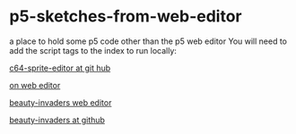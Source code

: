 # p5-sketches-from-web-editor
a place to hold some p5 code other than the p5 web editor
You will need to add the script tags to the index to run locally:


 [c64-sprite-editor at git hub](https://greggelong.github.io/p5-sketches-from-web-editor/c64-sprite-editor/)
 
 
 [on web editor](https://editor.p5js.org/greggelong/present/g0xGKhj60)
 
 
 [beauty-invaders web editor](https://editor.p5js.org/greggelong/present/SuTjMrwrh)
 
 [beauty-invaders at github](https://greggelong.github.io/p5-sketches-from-web-editor/beauty-invaders/)
